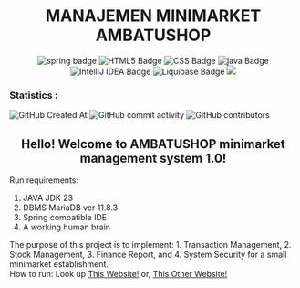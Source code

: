 <h1 align="center"><b>MANAJEMEN MINIMARKET AMBATUSHOP</b></h1>
<div align="center">
  <img src="https://img.shields.io/badge/Spring-6DB33F?logo=spring&logoColor=fff&style=plastic" alt="spring badge">
  <img src="https://img.shields.io/badge/HTML5-E34F26?logo=html5&logoColor=fff&style=plastic" alt="HTML5 Badge">
  <img src="https://img.shields.io/badge/CSS-639?logo=css&logoColor=fff&style=plastic" alt="CSS Badge">
  <img src="https://img.shields.io/badge/Java-%23ED8B00.svg?logo=openjdk&logoColor=white" alt="java Badge">
  <img src="https://img.shields.io/badge/IntelliJ%20IDEA-000?logo=intellijidea&logoColor=fff&style=plastic" alt="IntelliJ IDEA Badge">
  <img src="https://img.shields.io/badge/Liquibase-2962FF?logo=liquibase&logoColor=fff&style=plastic" alt="Liquibase Badge">
  <img src="https://img.shields.io/badge/MariaDB-003545?style=for-the-badge&logo=mariadb&logoColor=white&style=plastic">
</div>
<h3>Statistics :</h3>
<div>
  <img alt="GitHub Created At" src="https://img.shields.io/github/created-at/sh1re-3201/ambatushop_1.0?color=black">
  <img alt="GitHub commit activity" src="https://img.shields.io/github/commit-activity/w/sh1re-3201/ambatushop_1.0?style=plastic&color=black">
  <img alt="GitHub contributors" src="https://img.shields.io/github/contributors/sh1re-3201/ambatushop_1.0?color=black">
</div>
<div>
  <h2 align="center" >Hello! Welcome to AMBATUSHOP minimarket management system 1.0!</h2>
  <p align="justify" >
    Run requirements:
    <br>
    <ol>
      <li>
        JAVA JDK 23
      </li>
      <li>
        DBMS MariaDB ver 11.8.3
      </li>
      <li>
        Spring compatible IDE
      </li>
      <li>
        A working human brain
      </li>
    </ol>
    The purpose of this project is to implement: 1. Transaction Management, 2. Stock Management, 3. Finance Report, and 4. System Security for a small minimarket establishment.
    <br>
    How to run: Look up <a href="www.google.com">This Website!</a> or, <a href="chat.openai.com">This Other Website!</a>

  </p>

</div>





